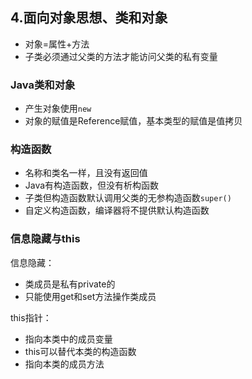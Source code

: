 ## 4.面向对象思想、类和对象
- 对象=属性+方法
- 子类必须通过父类的方法才能访问父类的私有变量
### Java类和对象
- 产生对象使用`new`
- 对象的赋值是Reference赋值，基本类型的赋值是值拷贝
### 构造函数
- 名称和类名一样，且没有返回值
- Java有构造函数，但没有析构函数
- 子类但构造函数默认调用父类的无参构造函数`super()`
- 自定义构造函数，编译器将不提供默认构造函数
### 信息隐藏与this
信息隐藏：
- 类成员是私有private的
- 只能使用get和set方法操作类成员

this指针：
- 指向本类中的成员变量
- this可以替代本类的构造函数
- 指向本类的成员方法